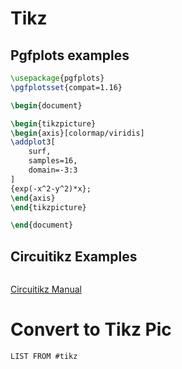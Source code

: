 # Tikz

## Pgfplots examples

```tikz
\usepackage{pgfplots}
\pgfplotsset{compat=1.16}

\begin{document}

\begin{tikzpicture}
\begin{axis}[colormap/viridis]
\addplot3[
	surf,
	samples=16,
	domain=-3:3
]
{exp(-x^2-y^2)*x};
\end{axis}
\end{tikzpicture}

\end{document}
```

## Circuitikz Examples

```dataview 
```

[Circuitikz Manual](https://ctan.dcc.uchile.cl/graphics/pgf/contrib/circuitikz/doc/circuitikzmanual.pdf)

# Convert to Tikz Pic

```dataview
LIST FROM #tikz
```

```
	
	
	
```
